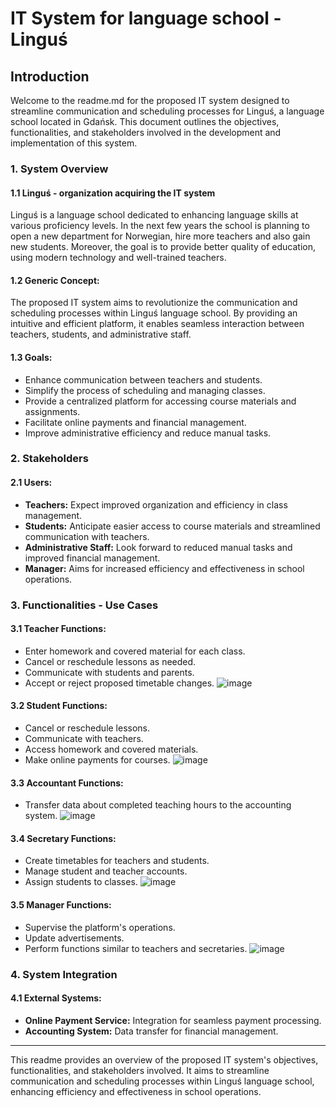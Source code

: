 # IT System for language school - Linguś

## Introduction

Welcome to the readme.md for the proposed IT system designed to streamline communication and scheduling processes for Linguś, a language school located in Gdańsk. This document outlines the objectives, functionalities, and stakeholders involved in the development and implementation of this system.

### 1. System Overview

#### 1.1 Linguś - organization acquiring the IT system
Linguś is a language school dedicated to enhancing language skills at various proficiency levels. In the next few years the school is planning to open a new department for Norwegian, hire more teachers and also gain new students. Moreover, the goal is to provide better quality of education, using modern technology and well-trained teachers.

#### 1.2 Generic Concept:
The proposed IT system aims to revolutionize the communication and scheduling processes within Linguś language school. By providing an intuitive and efficient platform, it enables seamless interaction between teachers, students, and administrative staff.

#### 1.3 Goals:
- Enhance communication between teachers and students.
- Simplify the process of scheduling and managing classes.
- Provide a centralized platform for accessing course materials and assignments.
- Facilitate online payments and financial management.
- Improve administrative efficiency and reduce manual tasks.

### 2. Stakeholders

#### 2.1 Users:
- **Teachers:** Expect improved organization and efficiency in class management.
- **Students:** Anticipate easier access to course materials and streamlined communication with teachers.
- **Administrative Staff:** Look forward to reduced manual tasks and improved financial management.
- **Manager:** Aims for increased efficiency and effectiveness in school operations.

### 3. Functionalities - Use Cases

#### 3.1 Teacher Functions:
- Enter homework and covered material for each class.
- Cancel or reschedule lessons as needed.
- Communicate with students and parents.
- Accept or reject proposed timetable changes.
![image](https://github.com/JulitaBussler/UML-project/assets/166449179/c64b94ed-6e8c-43b7-9ae2-4b4edb1d154f)

#### 3.2 Student Functions:
- Cancel or reschedule lessons.
- Communicate with teachers.
- Access homework and covered materials.
- Make online payments for courses.
![image](https://github.com/JulitaBussler/UML-project/assets/166449179/0fffcd5f-36e2-49b0-9bc1-1afe84342b7e)

#### 3.3 Accountant Functions:
- Transfer data about completed teaching hours to the accounting system.
![image](https://github.com/JulitaBussler/UML-project/assets/166449179/0c154512-5299-42fe-93d0-171b1346509c)

#### 3.4 Secretary Functions:
- Create timetables for teachers and students.
- Manage student and teacher accounts.
- Assign students to classes.
![image](https://github.com/JulitaBussler/UML-project/assets/166449179/37155d6a-4b5a-4893-8820-90ab973dce76)

#### 3.5 Manager Functions:
- Supervise the platform's operations.
- Update advertisements.
- Perform functions similar to teachers and secretaries.
![image](https://github.com/JulitaBussler/UML-project/assets/166449179/0aef53ee-0a58-433b-a27c-cf04e48bd59c)

### 4. System Integration

#### 4.1 External Systems:
- **Online Payment Service:** Integration for seamless payment processing.
- **Accounting System:** Data transfer for financial management.



---


This readme provides an overview of the proposed IT system's objectives, functionalities, and stakeholders involved. It aims to streamline communication and scheduling processes within Linguś language school, enhancing efficiency and effectiveness in school operations.
